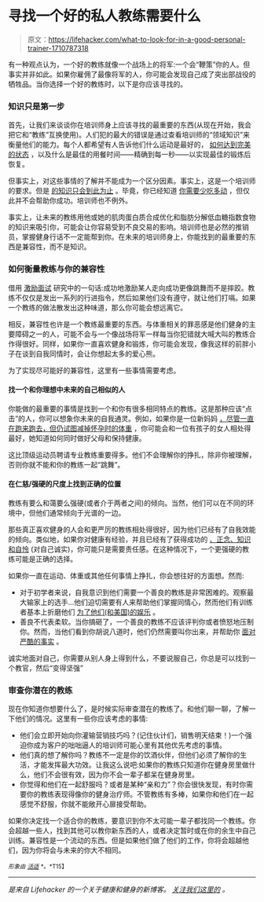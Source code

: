 # 寻找一个好的私人教练需要什么

> 原文：<https://lifehacker.com/what-to-look-for-in-a-good-personal-trainer-1710787318>

有一种观点认为，一个好的教练就像一个战场上的将军:一个会“鞭策”你的人。但事实并非如此。如果你雇佣了最像将军的人，你可能会发现自己成了突出部战役的牺牲品。当你选择一个好的教练时，以下是你应该寻找的。



### 知识只是第一步

首先，让我们来谈谈你在培训师身上应该寻找的最重要的东西(从现在开始，我会把它和“教练”互换使用)。人们犯的最大的错误是通过查看培训师的“领域知识”来衡量他们的能力。每个人都希望有人告诉他们什么运动是最好的， [如何达到完美的状态](http://vitals.lifehacker.com/all-about-lifting-form-what-to-worry-about-and-what-n-1692058974) ，以及什么是最佳的用餐时间——精确到每一秒——以实现最佳的锻炼后恢复。

但事实上，对这些事情的了解并不能成为一个区分因素。事实上，这是一个培训师的要求。但是 [的知识只会到此为止](http://vitals.lifehacker.com/knowledge-vs-action-three-road-blocks-keeping-you-from-1690430446) 。毕竟，你已经知道 [你需要少吃多动](http://vitals.lifehacker.com/why-eat-less-move-more-is-the-least-helpful-diet-adv-1686146359) ，但仅此并不会帮助你成功。培训师也不例外。

事实上，让未来的教练用他或她的肌肉蛋白质合成优化和脂肪分解低血糖指数食物的知识来吸引你，可能会让你容易受到不良交易的影响。培训师也是必然的推销员，掌握健身行话不一定能帮到你。在未来的培训师身上，你能找到的最重要的东西是兼容性，而不是知识。

### 如何衡量教练与你的兼容性

借用 [激励面试](http://en.wikipedia.org/wiki/Motivational_interviewing) 研究中的一句话:成功地激励某人走向成功更像跳舞而不是摔跤。教练不仅仅是发出一系列的行进指令，然后如果他们没有遵守，就让他们打嗝。如果一个教练的做法散发出这种味道，那么你可能会想远离它。

相反，兼容性也许是一个教练最重要的东西。与体重相关的罪恶感是他们健身的主要障碍之一的人，可能不会与一个像战场将军一样每当你犯错就大喊大叫的教练合作得很好。同样，如果你一直喜欢健身和锻炼，你可能会发现，像我这样的前胖小子在谈到自我同情时，会让你想起太多的爱心熊。

为了实现尽可能好的兼容性，这里有一些事情需要考虑。

#### 找一个和你理想中未来的自己相似的人

你能做的最重要的事情是找到一个和你有很多相同特点的教练。这是那种应该“点击”的人，你可以想象你未来的自我通灵。例如，如果你是一位新妈妈 [，尽管一直在跑来跑去，但仍试图减掉怀孕时的体重](http://vitals.lifehacker.com/ramp-up-your-workouts-after-pregnancy-with-this-trainin-1690865031) ，你可能会和一位有孩子的女人相处得最好，她知道如何同时做好父母和保持健康。

这比顶级运动员聘请专业教练重要得多。他们不会理解你的挣扎，除非你被理解，否则你就不能和你的教练一起“跳舞”。

#### 在仁慈/强硬的尺度上找到正确的位置

教练有要么和蔼要么强硬(或者介于两者之间)的倾向。当然，他们可以在不同的环境中，但他们通常倾向于光谱的一边。

那些真正喜欢健身的人会和更严厉的教练相处得很好，因为他们已经有了自我效能的倾向。类似地，如果你对健康有经验，并且已经有了获得成功的 [、正念、知识和自怜](http://lifehacker.com/fitness-is-a-skill-not-a-talent-heres-how-to-develop-1651281013) (对自己诚实)，你可能只是需要责任感。在这种情况下，一个更强硬的教练可能是正确的选择。

如果你一直在运动、体重或其他任何事情上挣扎，你会想往好的方面想。然而:

*   对于初学者来说，自我意识到他们需要一个善良的教练是非常困难的。观察最大输家上的选手...他们迫切需要有人来帮助他们掌握同情心，然而他们有训练者基本上折磨他们 [为了他们(和美国)的娱乐](http://gawker.com/5412760/biggest-loser-basically-killing-fat-people-for-your-amusement) 。
*   善良不代表柔软。当你搞砸了，一个善良的教练不应该评判你或者愤怒地压制你。然而，当他们看到你胡说八道时，他们仍然需要叫你出来，并帮助你 [面对严酷的事实](http://vitals.lifehacker.com/four-harsh-truths-that-will-make-you-a-healthier-person-1684899154) 。

诚实地面对自己，你需要从别人身上得到什么，不要说服自己，你总是可以找到一个教官，然后“变得坚强”

### 审查你潜在的教练

现在你知道你想要什么了，是时候实际审查潜在的教练了。和他们聊一聊，了解一下他们的情况。这里有一些你应该考虑的事情:

*   他们会立即开始向你灌输营销技巧吗？(记住伙计们，销售明天结束！)一个强迫你成为客户的咄咄逼人的培训师可能心里有其他优先考虑的事情。
*   他们真的想了解你吗？教练不一定是你的饮酒伙伴，但他们必须了解你的生活，才能发挥最大功效。让我这么说吧:如果你的教练只知道你在健身房里做什么，他们不会很有效，因为你不会一辈子都呆在健身房里。
*   你觉得和他们在一起舒服吗？或者是某种“亲和力”？你会很快发现，有时你需要你的教练表现得像你的健身治疗师。不管教练有多棒，如果你和他们在一起感觉不舒服，你就不能敞开心扉接受帮助。

如果你决定找一个适合你的教练，要意识到你不太可能一辈子都找同一个教练。你会超越一些人，找到其他可以教你新东西的人，或者决定暂时或在你的余生中自己训练。兼容性是一个流动的东西。但是如果他们做了他们的工作，你将会超越他们，因为你将会与未来的你大不相同。

<small>*形象由*</small> [<small>*活适*</small>](https://www.flickr.com/photos/livingfitnessuk/) <small>*。*T15】</small>

* * *

[](http://vitals.lifehacker.com/)**是来自 Lifehacker 的一个关于健康和健身的新博客。* [*关注我们这里的*](https://twitter.com/VitalsLH) *。**